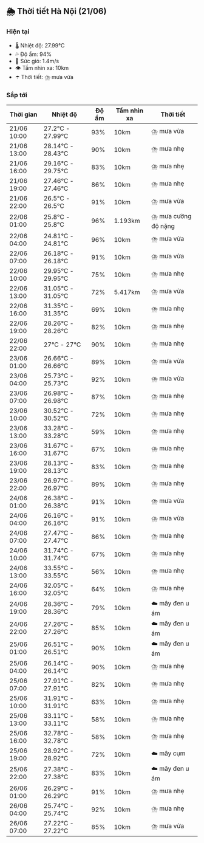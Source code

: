 ## 🌦️ Thời tiết Hà Nội (21/06)

### Hiện tại

- 🌡️ Nhiệt độ: 27.99℃
- 💦 Độ ẩm: 94%
- 💨 Sức gió: 1.4m/s
- 👁️ Tầm nhìn xa: 10km
- ☂️ Thời tiết: ⛈️ mưa vừa

### Sắp tới

| Thời gian | Nhiệt độ | Độ ẩm | Tầm nhìn xa | Thời tiết |
| --- | --- | --- | --- | --- |
| 21/06 10:00 | 27.2℃ - 27.99℃ | 93% | 10km | ⛈️ mưa vừa |
| 21/06 13:00 | 28.14℃ - 28.43℃ | 90% | 10km | ⛈️ mưa nhẹ |
| 21/06 16:00 | 29.16℃ - 29.75℃ | 83% | 10km | ⛈️ mưa nhẹ |
| 21/06 19:00 | 27.46℃ - 27.46℃ | 86% | 10km | ⛈️ mưa nhẹ |
| 21/06 22:00 | 26.5℃ - 26.5℃ | 91% | 10km | ⛈️ mưa vừa |
| 22/06 01:00 | 25.8℃ - 25.8℃ | 96% | 1.193km | ⛈️ mưa cường độ nặng |
| 22/06 04:00 | 24.81℃ - 24.81℃ | 96% | 10km | ⛈️ mưa vừa |
| 22/06 07:00 | 26.18℃ - 26.18℃ | 91% | 10km | ⛈️ mưa vừa |
| 22/06 10:00 | 29.95℃ - 29.95℃ | 75% | 10km | ⛈️ mưa nhẹ |
| 22/06 13:00 | 31.05℃ - 31.05℃ | 72% | 5.417km | ⛈️ mưa vừa |
| 22/06 16:00 | 31.35℃ - 31.35℃ | 69% | 10km | ⛈️ mưa nhẹ |
| 22/06 19:00 | 28.26℃ - 28.26℃ | 82% | 10km | ⛈️ mưa nhẹ |
| 22/06 22:00 | 27℃ - 27℃ | 90% | 10km | ⛈️ mưa nhẹ |
| 23/06 01:00 | 26.66℃ - 26.66℃ | 89% | 10km | ⛈️ mưa vừa |
| 23/06 04:00 | 25.73℃ - 25.73℃ | 92% | 10km | ⛈️ mưa vừa |
| 23/06 07:00 | 26.98℃ - 26.98℃ | 87% | 10km | ⛈️ mưa nhẹ |
| 23/06 10:00 | 30.52℃ - 30.52℃ | 72% | 10km | ⛈️ mưa nhẹ |
| 23/06 13:00 | 33.28℃ - 33.28℃ | 59% | 10km | ⛈️ mưa nhẹ |
| 23/06 16:00 | 31.67℃ - 31.67℃ | 67% | 10km | ⛈️ mưa nhẹ |
| 23/06 19:00 | 28.13℃ - 28.13℃ | 83% | 10km | ⛈️ mưa nhẹ |
| 23/06 22:00 | 26.97℃ - 26.97℃ | 89% | 10km | ⛈️ mưa nhẹ |
| 24/06 01:00 | 26.38℃ - 26.38℃ | 91% | 10km | ⛈️ mưa vừa |
| 24/06 04:00 | 26.16℃ - 26.16℃ | 91% | 10km | ⛈️ mưa vừa |
| 24/06 07:00 | 27.47℃ - 27.47℃ | 86% | 10km | ⛈️ mưa nhẹ |
| 24/06 10:00 | 31.74℃ - 31.74℃ | 67% | 10km | ⛈️ mưa nhẹ |
| 24/06 13:00 | 33.55℃ - 33.55℃ | 56% | 10km | ⛈️ mưa nhẹ |
| 24/06 16:00 | 32.05℃ - 32.05℃ | 64% | 10km | ⛈️ mưa nhẹ |
| 24/06 19:00 | 28.36℃ - 28.36℃ | 79% | 10km | ☁️ mây đen u ám |
| 24/06 22:00 | 27.26℃ - 27.26℃ | 85% | 10km | ☁️ mây đen u ám |
| 25/06 01:00 | 26.51℃ - 26.51℃ | 90% | 10km | ☁️ mây đen u ám |
| 25/06 04:00 | 26.14℃ - 26.14℃ | 90% | 10km | ⛈️ mưa nhẹ |
| 25/06 07:00 | 27.91℃ - 27.91℃ | 82% | 10km | ⛈️ mưa nhẹ |
| 25/06 10:00 | 31.91℃ - 31.91℃ | 63% | 10km | ⛈️ mưa nhẹ |
| 25/06 13:00 | 33.11℃ - 33.11℃ | 58% | 10km | ⛈️ mưa nhẹ |
| 25/06 16:00 | 32.78℃ - 32.78℃ | 58% | 10km | ⛈️ mưa nhẹ |
| 25/06 19:00 | 28.92℃ - 28.92℃ | 72% | 10km | ☁️ mây cụm |
| 25/06 22:00 | 27.38℃ - 27.38℃ | 83% | 10km | ☁️ mây đen u ám |
| 26/06 01:00 | 26.29℃ - 26.29℃ | 91% | 10km | ⛈️ mưa nhẹ |
| 26/06 04:00 | 25.74℃ - 25.74℃ | 92% | 10km | ⛈️ mưa nhẹ |
| 26/06 07:00 | 27.22℃ - 27.22℃ | 85% | 10km | ⛈️ mưa vừa |
